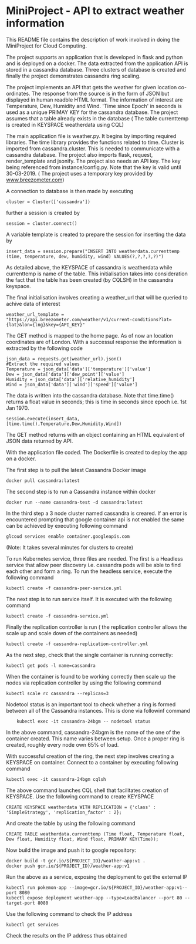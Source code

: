 # MiniProject - API to extract weather information
This README file contains the description of work involved in doing the MiniProject for Cloud Computing.

The project supports an application that is developed in flask and python and is deployed on a docker. The data extracted from the application API is stored in a cassandra database. Three clusters of database is created and finally the project demonstrates cassandra ring scaling.

The project implements an API that gets the weather for given location co-ordinates. The response from the source is in the form of JSON but displayed in human readble HTML format. The information of interest are Temperature, Dew, Humidity and Wind. 'Time since Epoch' in seconds is used as a unique PRIMAY KEY for the cassandra database. The project assumes that a table already exists in the database ( The table currenttemp is created in KEYSPACE weatherdata using CQL)

The main application file is weather.py. It begins by importing required libraries. The time library provides the functions related to time. Cluster is imported from cassandra.cluster. This is needed to communicate with a cassandra database. The project also imports flask, request, render_template and jsonify. The project also needs an API key. The key being referenced from instance/config.py. Note that the key is valid until 30-03-2019. ( The project uses a temporary key provided by www.breezometer.com)

A connection to database is then made by executing

    cluster = Cluster(['cassandra'])
    
further a session is created by
    
    session = cluster.connect()

A variable template is created to prepare the session for inserting the data by

    insert_data = session.prepare("INSERT INTO weatherdata.currenttemp (time, temperature, dew, humidity, wind) VALUES(?,?,?,?,?)")

As detailed above, the KEYSPACE of cassandra is weatherdata while currenttemp is name of the table. This initialisation takes into consideration the fact that the table has been created (by CQLSH) in the cassandra keyspace. 

The final initialisation involves creating a weather_url that will be queried to achive data of interest

    weather_url_template = "https://api.breezometer.com/weather/v1/current-conditions?lat={lat}&lon={lng}&key={API_KEY}"
The GET method is mapped to the home page. As of now an location coordinates are of London. With a successul response the information is extracted by the following code
    
    json_data = requests.get(weather_url).json()
    #Extract the required values
    Temperature = json_data['data']['temperature']['value']
    Dew = json_data['data']['dew_point']['value']
    Humidity = json_data['data']['relative_humidity']
    Wind = json_data['data']['wind']['speed']['value'] 
 
The data is written into the cassandra database. Note that time.time() returns a float value in seconds; this is time in seconds since epoch i.e. 1st Jan 1970. 

    session.execute(insert_data,[time.time(),Temperature,Dew,Humidity,Wind])
 
The GET method returns with an object containing an HTML equivalent of JSON data returned by API.

With the application file coded. The Dockerfile is created to deploy the app on a docker.


The first step is to pull the latest Cassandra Docker image
    
    docker pull cassandra:latest

The second step is to run a Cassandra instance within docker
    
    docker run --name cassandra-test -d cassandra:latest
  
In the third step a 3 node cluster named cassandra is creared. If an error is encountered prompting that google container api is not enabled the same can be achieved by executing following command

    glcoud services enable container.googleapis.com
    
(Note: It takes several minutes for clusters to create)

To run Kubernetes service, three files are needed. The first is a Headless service that allow peer discovery i.e. cassandra pods will be able to find each other and form a ring. To run the headless service, execute the following command

    kubectl create -f cassandra-peer-service.yml
 
 The next step is to run service itself. It is executed with the following command
 
    kubectl create -f cassandra-service.yml
    
 Finally the replication controller is run ( the replication controller allows the scale up and scale down of the containers as needed)
 
    kubectl create -f cassandra-replication-controller.yml
 
 As the next step, check that the single container is running correctly:
 
    kubectl get pods -l name=cassandra
    
When the container is found to be working correctly then scale up the nodes via replication controller by using the following command

    kubectl scale rc cassandra --replicas=3

Nodetool status is an important tool to check whether a ring is formed between all of the Cassandra instances. This is done via followinf command
    
        kubectl exec -it cassandra-24bgm -- nodetool status

In the above command, cassandra-24bgm is the name of the one of the container created. This name varies between setup. Once a proper ring is created, roughly every node own 65% of load.

With successful creation of the ring, the next step involves creating a KEYSPACE on container. Connect to a container by executing following command

    kubectl exec -it cassandra-24bgm cqlsh

The above command launches CQL shell that facilitates creation of KEYSPACE. Use the following command to create KEYSPACE

    CREATE KEYSPACE weatherdata WITH REPLICATION = {'class' : 'SimpleStrategy', 'replication_factor' : 2};
    
And create the table by using the following command

    CREATE TABLE weatherdata.currenttemp (Time float, Temperature float, Dew float, Humidity float, Wind float, PRIMARY KEY(Time));

Now build the image and push it to google repository:

    docker build -t gcr.io/${PROJECT_ID}/weather-app:v1 .
    docker push gcr.io/${PROJECT_ID}/weather-app:v1

Run the above as a service, exposing the deployment to get the external IP

    kubectl run pokemon-app --image=gcr.io/${PROJECT_ID}/weather-app:v1--port 8080
    kubectl expose deployment weather-app --type=LoadBalancer --port 80 --target-port 8080

Use the following command to check the IP address
    
    kubectl get services
  
Check the results on the IP address thus obtained  











 
